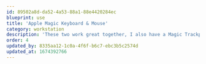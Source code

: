```yaml
---
id: 89502a8d-da52-4a53-88a1-88e4420284ec
blueprint: use
title: 'Apple Magic Keyboard & Mouse'
category: workstation
description: 'These two work great together, I also have a Magic Trackpad that I occasionally use alongside these. At some point though, I want to try a mechanical keyboard.'
order: 4
updated_by: 8335aa12-1c0a-4f6f-b6c7-ebc3b5c2574d
updated_at: 1674392766
---
```

